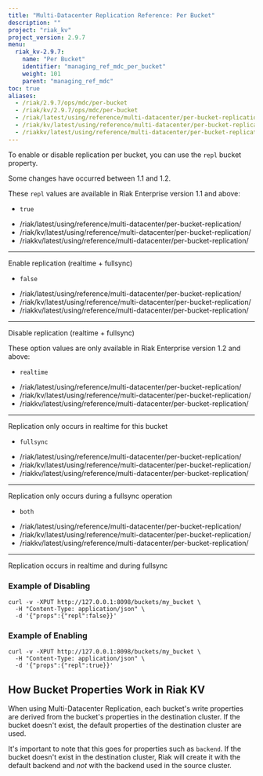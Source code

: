 ```yaml
---
title: "Multi-Datacenter Replication Reference: Per Bucket"
description: ""
project: "riak_kv"
project_version: 2.9.7
menu:
  riak_kv-2.9.7:
    name: "Per Bucket"
    identifier: "managing_ref_mdc_per_bucket"
    weight: 101
    parent: "managing_ref_mdc"
toc: true
aliases:
  - /riak/2.9.7/ops/mdc/per-bucket
  - /riak/kv/2.9.7/ops/mdc/per-bucket
  - /riak/latest/using/reference/multi-datacenter/per-bucket-replication/
  - /riak/kv/latest/using/reference/multi-datacenter/per-bucket-replication/
  - /riakkv/latest/using/reference/multi-datacenter/per-bucket-replication/
---
```


To enable or disable replication per bucket, you can use the `repl`
bucket property.

Some changes have occurred between 1.1 and 1.2.

These `repl` values are available in Riak Enterprise version 1.1 and
above:

  * `true`
  - /riak/latest/using/reference/multi-datacenter/per-bucket-replication/
  - /riak/kv/latest/using/reference/multi-datacenter/per-bucket-replication/
  - /riakkv/latest/using/reference/multi-datacenter/per-bucket-replication/
---
Enable replication (realtime + fullsync)
  * `false`
  - /riak/latest/using/reference/multi-datacenter/per-bucket-replication/
  - /riak/kv/latest/using/reference/multi-datacenter/per-bucket-replication/
  - /riakkv/latest/using/reference/multi-datacenter/per-bucket-replication/
---
Disable replication (realtime + fullsync)

These option values are only available in Riak Enterprise version 1.2
and above:

  * `realtime`
  - /riak/latest/using/reference/multi-datacenter/per-bucket-replication/
  - /riak/kv/latest/using/reference/multi-datacenter/per-bucket-replication/
  - /riakkv/latest/using/reference/multi-datacenter/per-bucket-replication/
---
Replication only occurs in realtime for this bucket
  * `fullsync`
  - /riak/latest/using/reference/multi-datacenter/per-bucket-replication/
  - /riak/kv/latest/using/reference/multi-datacenter/per-bucket-replication/
  - /riakkv/latest/using/reference/multi-datacenter/per-bucket-replication/
---
Replication only occurs during a fullsync operation
  * `both`
  - /riak/latest/using/reference/multi-datacenter/per-bucket-replication/
  - /riak/kv/latest/using/reference/multi-datacenter/per-bucket-replication/
  - /riakkv/latest/using/reference/multi-datacenter/per-bucket-replication/
---
Replication occurs in realtime and during fullsync

### Example of Disabling

```curl
curl -v -XPUT http://127.0.0.1:8098/buckets/my_bucket \
  -H "Content-Type: application/json" \
  -d '{"props":{"repl":false}}'
```

### Example of Enabling

```curl
curl -v -XPUT http://127.0.0.1:8098/buckets/my_bucket \
  -H "Content-Type: application/json" \
  -d '{"props":{"repl":true}}'
```

## How Bucket Properties Work in Riak KV

When using Multi-Datacenter Replication, each bucket's write properties
are derived from the bucket's properties in the destination cluster. If
the bucket doesn't exist, the default properties of the destination
cluster are used.

It's important to note that this goes for properties such as `backend`.
If the bucket doesn't exist in the destination cluster, Riak will create
it with the default backend and _not_ with the backend used in the
source cluster.



